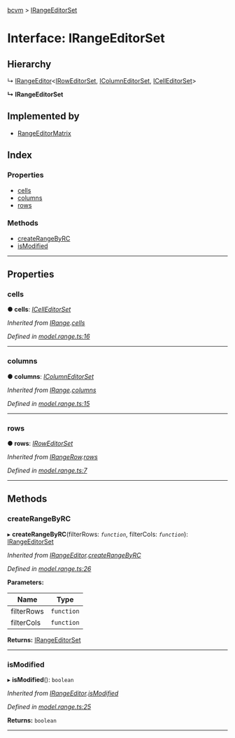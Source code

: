 [bcvm](../README.md) > [IRangeEditorSet](../interfaces/irangeeditorset.md)

# Interface: IRangeEditorSet

## Hierarchy

↳  [IRangeEditor](irangeeditor.md)<[IRowEditorSet](iroweditorset.md), [IColumnEditorSet](icolumneditorset.md), [ICellEditorSet](icelleditorset.md)>

**↳ IRangeEditorSet**

## Implemented by

* [RangeEditorMatrix](../classes/rangeeditormatrix.md)

## Index

### Properties

* [cells](irangeeditorset.md#cells)
* [columns](irangeeditorset.md#columns)
* [rows](irangeeditorset.md#rows)

### Methods

* [createRangeByRC](irangeeditorset.md#createrangebyrc)
* [isModified](irangeeditorset.md#ismodified)

---

## Properties

<a id="cells"></a>

###  cells

**● cells**: *[ICellEditorSet](icelleditorset.md)*

*Inherited from [IRange](irange.md).[cells](irange.md#cells)*

*Defined in [model.range.ts:16](https://github.com/boardwalktech/Boardwalk-Client-Virtual-Machine-JS/blob/bd51c2e/typescript/src/model.range.ts#L16)*

___
<a id="columns"></a>

###  columns

**● columns**: *[IColumnEditorSet](icolumneditorset.md)*

*Inherited from [IRange](irange.md).[columns](irange.md#columns)*

*Defined in [model.range.ts:15](https://github.com/boardwalktech/Boardwalk-Client-Virtual-Machine-JS/blob/bd51c2e/typescript/src/model.range.ts#L15)*

___
<a id="rows"></a>

###  rows

**● rows**: *[IRowEditorSet](iroweditorset.md)*

*Inherited from [IRangeRow](irangerow.md).[rows](irangerow.md#rows)*

*Defined in [model.range.ts:7](https://github.com/boardwalktech/Boardwalk-Client-Virtual-Machine-JS/blob/bd51c2e/typescript/src/model.range.ts#L7)*

___

## Methods

<a id="createrangebyrc"></a>

###  createRangeByRC

▸ **createRangeByRC**(filterRows: *`function`*, filterCols: *`function`*): [IRangeEditorSet](irangeeditorset.md)

*Inherited from [IRangeEditor](irangeeditor.md).[createRangeByRC](irangeeditor.md#createrangebyrc)*

*Defined in [model.range.ts:26](https://github.com/boardwalktech/Boardwalk-Client-Virtual-Machine-JS/blob/bd51c2e/typescript/src/model.range.ts#L26)*

**Parameters:**

| Name | Type |
| ------ | ------ |
| filterRows | `function` |
| filterCols | `function` |

**Returns:** [IRangeEditorSet](irangeeditorset.md)

___
<a id="ismodified"></a>

###  isModified

▸ **isModified**(): `boolean`

*Inherited from [IRangeEditor](irangeeditor.md).[isModified](irangeeditor.md#ismodified)*

*Defined in [model.range.ts:25](https://github.com/boardwalktech/Boardwalk-Client-Virtual-Machine-JS/blob/bd51c2e/typescript/src/model.range.ts#L25)*

**Returns:** `boolean`

___

